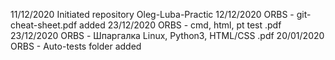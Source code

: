 11/12/2020 Initiated repository Oleg-Luba-Practic
12/12/2020 ORBS - git-cheat-sheet.pdf added
23/12/2020 ORBS - cmd, html, pt test .pdf
23/12/2020 ORBS - Шпаргалка Linux, Python3, HTML/CSS .pdf 
20/01/2020 ORBS - Auto-tests folder added
